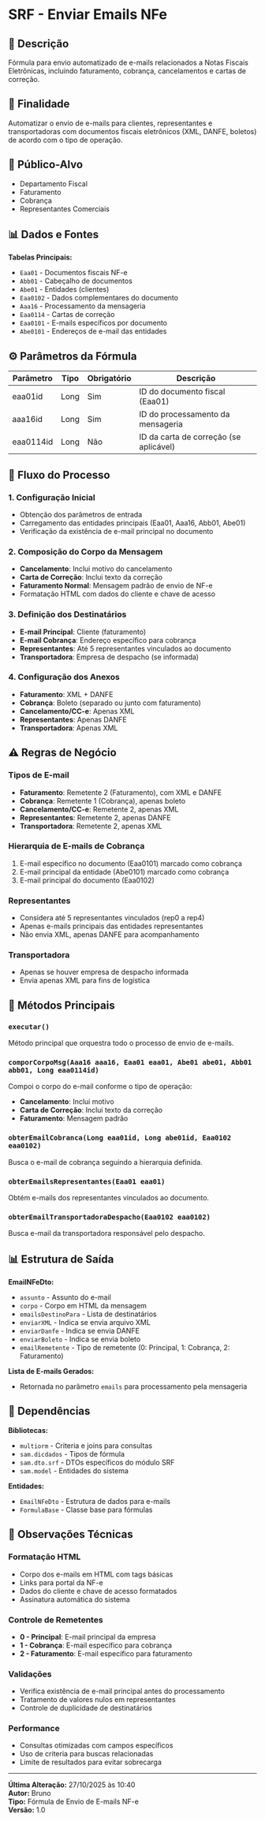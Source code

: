 # SRF - Enviar Emails NFe

## 📖 Descrição
Fórmula para envio automatizado de e-mails relacionados a Notas Fiscais Eletrônicas, incluindo faturamento, cobrança, cancelamentos e cartas de correção.

## 🎯 Finalidade
Automatizar o envio de e-mails para clientes, representantes e transportadoras com documentos fiscais eletrônicos (XML, DANFE, boletos) de acordo com o tipo de operação.

## 👥 Público-Alvo
- Departamento Fiscal
- Faturamento
- Cobrança
- Representantes Comerciais

## 📊 Dados e Fontes

**Tabelas Principais:**
- `Eaa01` - Documentos fiscais NF-e
- `Abb01` - Cabeçalho de documentos
- `Abe01` - Entidades (clientes)
- `Eaa0102` - Dados complementares do documento
- `Aaa16` - Processamento da mensageria
- `Eaa0114` - Cartas de correção
- `Eaa0101` - E-mails específicos por documento
- `Abe0101` - Endereços de e-mail das entidades

## ⚙️ Parâmetros da Fórmula

| Parâmetro | Tipo | Obrigatório | Descrição |
|-----------|------|-------------|-----------|
| eaa01id | Long | Sim | ID do documento fiscal (Eaa01) |
| aaa16id | Long | Sim | ID do processamento da mensageria |
| eaa0114id | Long | Não | ID da carta de correção (se aplicável) |

## 🔄 Fluxo do Processo

### 1. **Configuração Inicial**
- Obtenção dos parâmetros de entrada
- Carregamento das entidades principais (Eaa01, Aaa16, Abb01, Abe01)
- Verificação da existência de e-mail principal no documento

### 2. **Composição do Corpo da Mensagem**
- **Cancelamento**: Inclui motivo do cancelamento
- **Carta de Correção**: Inclui texto da correção
- **Faturamento Normal**: Mensagem padrão de envio de NF-e
- Formatação HTML com dados do cliente e chave de acesso

### 3. **Definição dos Destinatários**
- **E-mail Principal**: Cliente (faturamento)
- **E-mail Cobrança**: Endereço específico para cobrança
- **Representantes**: Até 5 representantes vinculados ao documento
- **Transportadora**: Empresa de despacho (se informada)

### 4. **Configuração dos Anexos**
- **Faturamento**: XML + DANFE
- **Cobrança**: Boleto (separado ou junto com faturamento)
- **Cancelamento/CC-e**: Apenas XML
- **Representantes**: Apenas DANFE
- **Transportadora**: Apenas XML

## ⚠️ Regras de Negócio

### Tipos de E-mail
- **Faturamento**: Remetente 2 (Faturamento), com XML e DANFE
- **Cobrança**: Remetente 1 (Cobrança), apenas boleto
- **Cancelamento/CC-e**: Remetente 2, apenas XML
- **Representantes**: Remetente 2, apenas DANFE
- **Transportadora**: Remetente 2, apenas XML

### Hierarquia de E-mails de Cobrança
1. E-mail específico no documento (Eaa0101) marcado como cobrança
2. E-mail principal da entidade (Abe0101) marcado como cobrança
3. E-mail principal do documento (Eaa0102)

### Representantes
- Considera até 5 representantes vinculados (rep0 a rep4)
- Apenas e-mails principais das entidades representantes
- Não envia XML, apenas DANFE para acompanhamento

### Transportadora
- Apenas se houver empresa de despacho informada
- Envia apenas XML para fins de logística

## 🔧 Métodos Principais

### `executar()`
Método principal que orquestra todo o processo de envio de e-mails.

### `comporCorpoMsg(Aaa16 aaa16, Eaa01 eaa01, Abe01 abe01, Abb01 abb01, Long eaa0114id)`
Compoi o corpo do e-mail conforme o tipo de operação:
- **Cancelamento**: Inclui motivo
- **Carta de Correção**: Inclui texto da correção
- **Faturamento**: Mensagem padrão

### `obterEmailCobranca(Long eaa01id, Long abe01id, Eaa0102 eaa0102)`
Busca o e-mail de cobrança seguindo a hierarquia definida.

### `obterEmailsRepresentantes(Eaa01 eaa01)`
Obtém e-mails dos representantes vinculados ao documento.

### `obterEmailTransportadoraDespacho(Eaa0102 eaa0102)`
Busca e-mail da transportadora responsável pelo despacho.

## 📊 Estrutura de Saída

**EmailNFeDto:**
- `assunto` - Assunto do e-mail
- `corpo` - Corpo em HTML da mensagem
- `emailsDestinoPara` - Lista de destinatários
- `enviarXML` - Indica se envia arquivo XML
- `enviarDanfe` - Indica se envia DANFE
- `enviarBoleto` - Indica se envia boleto
- `emailRemetente` - Tipo de remetente (0: Principal, 1: Cobrança, 2: Faturamento)

**Lista de E-mails Gerados:**
- Retornada no parâmetro `emails` para processamento pela mensageria

## 🔧 Dependências

**Bibliotecas:**
- `multiorm` - Criteria e joins para consultas
- `sam.dicdados` - Tipos de fórmula
- `sam.dto.srf` - DTOs específicos do módulo SRF
- `sam.model` - Entidades do sistema

**Entidades:**
- `EmailNFeDto` - Estrutura de dados para e-mails
- `FormulaBase` - Classe base para fórmulas

## 📝 Observações Técnicas

### Formatação HTML
- Corpo dos e-mails em HTML com tags básicas
- Links para portal da NF-e
- Dados do cliente e chave de acesso formatados
- Assinatura automática do sistema

### Controle de Remetentes
- **0 - Principal**: E-mail principal da empresa
- **1 - Cobrança**: E-mail específico para cobrança
- **2 - Faturamento**: E-mail específico para faturamento

### Validações
- Verifica existência de e-mail principal antes do processamento
- Tratamento de valores nulos em representantes
- Controle de duplicidade de destinatários

### Performance
- Consultas otimizadas com campos específicos
- Uso de criteria para buscas relacionadas
- Limite de resultados para evitar sobrecarga

---

**Última Alteração:** 27/10/2025 às 10:40  
**Autor:** Bruno  
**Tipo:** Fórmula de Envio de E-mails NF-e  
**Versão:** 1.0